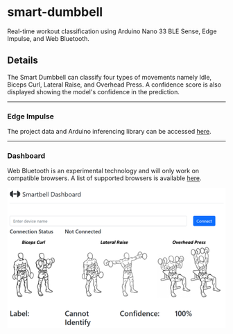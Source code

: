 # smart-dumbbell
Real-time workout classification using Arduino Nano 33 BLE Sense, Edge Impulse, and Web Bluetooth.

## Details

The Smart Dumbbell can classify four types of movements namely Idle, Biceps Curl, Lateral Raise, and Overhead Press. A confidence score is also displayed showing the model's confidence in the prediction.

---

### Edge Impulse

The project data and Arduino inferencing library can be accessed <a href="https://studio.edgeimpulse.com/public/161663/latest">here</a>.

---

### Dashboard

Web Bluetooth is an experimental technology and will only work on compatible browsers. A list of supported browsers is available <a href="https://developer.mozilla.org/en-US/docs/Web/API/Web_Bluetooth_API#browser_compatibility">here</a>.

<a href="https://github.com/Attaulhaleem/smart-dumbbell/blob/main/Web Bluetooth/app/index.html">
  <img src="https://github.com/Attaulhaleem/smart-dumbbell/blob/main/docs/dashboard.png" align="center"/>
</a>
